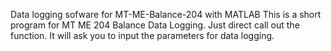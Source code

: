Data logging sofware for MT-ME-Balance-204 with MATLAB
This is a short program for MT ME 204 Balance Data Logging.
Just direct call out the function. It will ask you to input the parameters for data logging.
